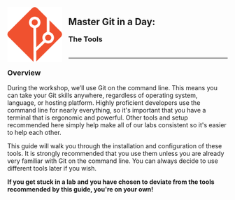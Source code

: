 <div>
    <img src="assets/logo.png" style="float: left; margin: 0px 15px 15px 0px; height:125px;">
    <h2 style="display:inline-block;margin-top:1em;">Master Git in a Day:</h2>
    <h3 style="margin-top:0;margin-bottom:2em;">The Tools</h3>
</div>
<hr>

### Overview

During the workshop, we’ll use Git on the command line.  This means you can take your Git skills anywhere, regardless of operating system, language, or hosting platform.  Highly proficient developers use the command line for nearly everything, so it's important that you have a terminal that is ergonomic and powerful.  Other tools and setup recommended here simply help make all of our labs consistent so it's easier to help each other.

This guide will walk you through the installation and configuration of these tools.  It is strongly recommended that you use them unless you are already very familiar with Git on the command line.  You can always decide to use different tools later if you wish.

**If you get stuck in a lab and you have chosen to deviate from the tools recommended by this guide, you're on your own!**
